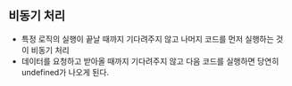 ## 비동기 처리
- 특정 로직의 실행이 끝날 때까지 기다려주지 않고 나머지 코드를 먼저 실행하는 것이 비동기 처리
- 데이터를 요청하고 받아올 때까지 기다려주지 않고 다음 코드를 실행하면 당연히 undefined가 나오게 된다.